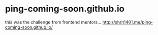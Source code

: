 # ping-coming-soon.github.io
this was the challenge from frontend mentors...
http://shrit1401.me/ping-coming-soon.github.io/
